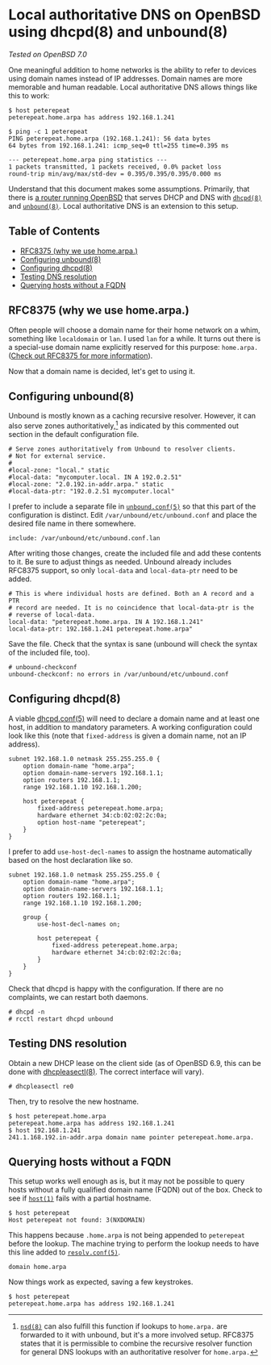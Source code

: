 # Local authoritative DNS on OpenBSD using dhcpd(8) and unbound(8)

*Tested on OpenBSD 7.0*

One meaningful addition to home networks is the ability to refer to
devices using domain names instead of IP addresses. Domain names are
more memorable and human readable. Local authoritative DNS allows things
like this to work:

	$ host peterepeat
	peterepeat.home.arpa has address 192.168.1.241

	$ ping -c 1 peterepeat
	PING peterepeat.home.arpa (192.168.1.241): 56 data bytes
	64 bytes from 192.168.1.241: icmp_seq=0 ttl=255 time=0.395 ms

	--- peterepeat.home.arpa ping statistics ---
	1 packets transmitted, 1 packets received, 0.0% packet loss
	round-trip min/avg/max/std-dev = 0.395/0.395/0.395/0.000 ms

Understand that this document makes some assumptions. Primarily, that
there is [a router running OpenBSD](/openbsd-router.html) that serves
DHCP and DNS with [`dhcpd(8)`](https://man.openbsd.org/dhcpd) and
[`unbound(8)`](https://man.openbsd.org/unbound). Local authoritative DNS
is an extension to this setup.

## Table of Contents

<!-- mtoc-start -->

- [RFC8375 (why we use home.arpa.)](#rfc8375-why-we-use-homearpa)
- [Configuring unbound(8)](#configuring-unbound8)
- [Configuring dhcpd(8)](#configuring-dhcpd8)
- [Testing DNS resolution](#testing-dns-resolution)
- [Querying hosts without a FQDN](#querying-hosts-without-a-fqdn)

<!-- mtoc-end -->

## RFC8375 (why we use home.arpa.)

Often people will choose a domain name for their home network on a whim,
something like `localdomain` or `lan`. I used `lan` for a while. It
turns out there is a special-use domain name explicitly reserved for
this purpose: `home.arpa.` ([Check out RFC8375 for more
information](https://datatracker.ietf.org/doc/html/rfc8375)).

Now that a domain name is decided, let's get to using it.

## Configuring unbound(8)

Unbound is mostly known as a caching recursive resolver. However, it
can also serve zones authoritatively,[^1] as indicated by this commented out
section in the default configuration file.

	# Serve zones authoritatively from Unbound to resolver clients.
	# Not for external service.
	#
	#local-zone: "local." static
	#local-data: "mycomputer.local. IN A 192.0.2.51"
	#local-zone: "2.0.192.in-addr.arpa." static
	#local-data-ptr: "192.0.2.51 mycomputer.local"

I prefer to include a separate file in
[`unbound.conf(5)`](https://man.openbsd.org/unbound.conf) so that this
part of the configuration is distinct. Edit
`/var/unbound/etc/unbound.conf` and place the desired file name in there
somewhere.

	include: /var/unbound/etc/unbound.conf.lan

After writing those changes, create the included file and add these contents to
it. Be sure to adjust things as needed. Unbound already includes RFC8375
support, so only `local-data` and `local-data-ptr` need to be added.

	# This is where individual hosts are defined. Both an A record and a PTR
	# record are needed. It is no coincidence that local-data-ptr is the
	# reverse of local-data.
	local-data: "peterepeat.home.arpa. IN A 192.168.1.241"
	local-data-ptr: 192.168.1.241 peterepeat.home.arpa"

Save the file. Check that the syntax is sane (unbound will check the
syntax of the included file, too).

	# unbound-checkconf
	unbound-checkconf: no errors in /var/unbound/etc/unbound.conf

## Configuring dhcpd(8)

A viable [dhcpd.conf(5)](https://man.openbsd.org/dhcpd.conf) will need
to declare a domain name and at least one host, in addition to mandatory
parameters. A working configuration could look like this (note that
`fixed-address` is given a domain name, not an IP address).

	subnet 192.168.1.0 netmask 255.255.255.0 {
		option domain-name "home.arpa";
		option domain-name-servers 192.168.1.1;
		option routers 192.168.1.1;
		range 192.168.1.10 192.168.1.200;

		host peterepeat {
			fixed-address peterepeat.home.arpa;
			hardware ethernet 34:cb:02:02:2c:0a;
			option host-name "peterepeat";
		}
	}

I prefer to add `use-host-decl-names` to assign the hostname
automatically based on the host declaration like so.

	subnet 192.168.1.0 netmask 255.255.255.0 {
		option domain-name "home.arpa";
		option domain-name-servers 192.168.1.1;
		option routers 192.168.1.1;
		range 192.168.1.10 192.168.1.200;

		group {
			use-host-decl-names on;

			host peterepeat {
				fixed-address peterepeat.home.arpa;
				hardware ethernet 34:cb:02:02:2c:0a;
			}
		}
	}

Check that dhcpd is happy with the configuration. If there are no
complaints, we can restart both daemons.

	# dhcpd -n
	# rcctl restart dhcpd unbound

## Testing DNS resolution

Obtain a new DHCP lease on the client side (as of OpenBSD 6.9, this can
be done with [dhcpleasectl(8)](https://man.openbsd.org/dhcpleasectl.8).
The correct interface will vary).

	# dhcpleasectl re0

Then, try to resolve the new hostname.

	$ host peterepeat.home.arpa
	peterepeat.home.arpa has address 192.168.1.241
	$ host 192.168.1.241
	241.1.168.192.in-addr.arpa domain name pointer peterepeat.home.arpa.

## Querying hosts without a FQDN

This setup works well enough as is, but it may not be possible to query
hosts without a fully qualified domain name (FQDN) out of the box. Check
to see if [`host(1)`](https://man.openbsd.org/host) fails with a partial
hostname.

	$ host peterepeat
	Host peterepeat not found: 3(NXDOMAIN)

This happens because `.home.arpa` is not being appended to `peterepeat`
before the lookup. The machine trying to perform the lookup needs to
have this line added to
[`resolv.conf(5)`](https://man.openbsd.org/resolv.conf).

	domain home.arpa

Now things work as expected, saving a few keystrokes.

	$ host peterepeat
	peterepeat.home.arpa has address 192.168.1.241

[^1]: [`nsd(8)`](https://man.openbsd.org/nsd) can also fulfill this
      function if lookups to `home.arpa.` are forwarded to it with unbound,
      but it's a more involved setup. RFC8375 states that it is permissible
      to combine the recursive resolver function for general DNS lookups
      with an authoritative resolver for `home.arpa.`
